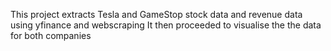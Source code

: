 This project extracts Tesla and GameStop stock data and revenue data using yfinance and webscraping
It then proceeded to visualise the the data for both companies
